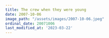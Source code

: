 ```yaml
---
title: The crew when they were young
date: 2007-10-06
image_path: "/assets/images/2007-10-06.jpeg"
ordinal_date: 20071006
last_modified_at: '2023-03-22'
---
```


